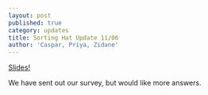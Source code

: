 ```yaml
---
layout: post
published: true
category: updates
title: Sorting Hat Update 11/06
author: 'Caspar, Priya, Zidane'
---
```

[Slides!](https://docs.google.com/presentation/d/1FBE1cgimf75fmPIhWR4VS9yH8NHKYz3o3XSawdPgRio/edit?usp=sharing)

We have sent out our survey, but would like more answers.
